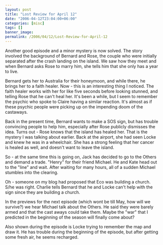 ```yaml
---
layout: post
title: "Lost Review for April 12"
date: "2006-04-12T23:04:00+06:00"
categories: [misc]
tags: []
banner_image: 
permalink: /2006/04/12/Lost-Review-for-April-12
---
```


Another good episode and a minor mystery is now solved. The story involved the background of Bernard and Rose, the couple who were initially separated after the crash landing on the island. We saw how they meet and when Bernard asks Rose to marry him, she tells him that she only has a year to live.

Bernard gets her to Australia for their honeymoon, and while there, he brings her to a faith healer. Now - this is an interesting thing I noticed. The faith healer works with her for like five seconds before looking stunned, and telling Rose that he can't heal her. It's been a while, but I seem to remember the psychic who spoke to Claire having a similar reaction. It's almost as if these psychic people were picking up on the impending doom of the castaways. 

Back in the present time, Bernard wants to make a SOS sign, but has trouble convincing people to help him, especially after Rose publicly dismisses the idea. Turns out - Rose knows that the island has healed her. That is the mystery I was talking about earlier. Back at the airport, she had seen Locke and knew he was in a wheelchair. She has a strong feeling that her cancer is healed as well, and doesn't want to leave the island.

So - at the same time this is going on, Jack has decided to go to the Others and demand a trade. "Henry" for their friend Michael. He and Kate head out to the "line" and wait. After waiting for many hours, all of a sudden Michael stumbles into the clearing. 

Oh - someone on my blog had proposed that Eco was building a church. S/he was right. Charlie tells Bernard that he and Locke can't help with the sign since they are building a church. 

In the previews for the next episode (which wont be till May, how will we survive?) we hear Michael talk about the Others. He said they were barely armed and that the cast aways could take them. Maybe the "war" that I predicted in the beginning of the season will finally come about?

Also shown during the episode is Locke trying to remember the map and draw it. He has trouble during the beginning of the episode, but after getting some fresh air, he seems recharged.